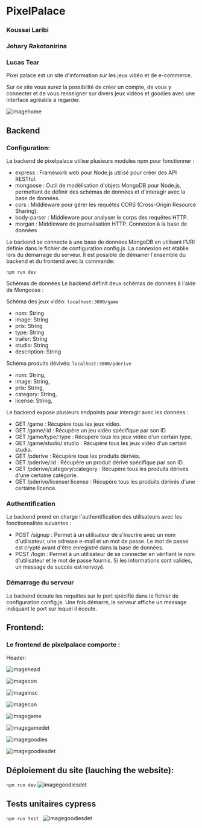 # PixelPalace

### Koussai Laribi
### Johary Rakotonirina
### Lucas Tear

Pixel palace est un site d'information sur les jeux vidéo et de e-commerce.

Sur ce site vous aurez la possibilité de créer un compte, de vous y connecter et de vous renseigner sur divers jeux vidéos et goodies avec une interface agréable à regarder.

![imagehome](/images%20site/Capture%20d'écran%202024-04-15%20231955.png)

## Backend

### Configuration:
Le backend de pixelpalace utilise plusieurs modules npm pour fonctionner :

- express : Framework web pour Node.js utilisé pour créer des API RESTful.
- mongoose : Outil de modélisation d'objets MongoDB pour Node.js, permettant de définir des schémas de données et d'interagir avec la base de données.
- cors : Middleware pour gérer les requêtes CORS (Cross-Origin Resource Sharing).
- body-parser : Middleware pour analyser le corps des requêtes HTTP.
- morgan : Middleware de journalisation HTTP.
Connexion à la base de données

Le backend se connecte à une base de données MongoDB en utilisant l'URI définie dans le fichier de configuration config.js. La connexion est établie lors du démarrage du serveur. Il est possible de démarrer l'ensemble du backend et du frontend avec la commande:

```npm run dev```

Schémas de données
Le backend définit deux schémas de données à l'aide de Mongoose :

Schéma des jeux vidéo:
````localhost:3000/game ````
- nom: String
- image: String
- prix: String
- type: String
- trailer: String
- studio: String
- description: String

Schéma produits dévivés:
```` localhost:3000/pderive ````
- nom: String,
- image: String,
- prix: String,
- category: String,
- license: String,

Le backend expose plusieurs endpoints pour interagir avec les données :

- GET /game : Récupère tous les jeux vidéo.
- GET /game/:id : Récupère un jeu vidéo spécifique par son ID.
- GET /game/type/:type : Récupère tous les jeux vidéo d'un certain type.
- GET /game/studio/:studio : Récupère tous les jeux vidéo d'un certain studio.
- GET /pderive : Récupère tous les produits dérivés.
- GET /pderive/:id : Récupère un produit dérivé spécifique par son ID.
- GET /pderive/category/:category : Récupère tous les produits dérivés d'une certaine catégorie.
- GET /pderive/license/:license : Récupère tous les produits dérivés d'une certaine licence.

### Authentification
Le backend prend en charge l'authentification des utilisateurs avec les fonctionnalités suivantes :

- POST /signup : Permet à un utilisateur de s'inscrire avec un nom d'utilisateur, une adresse e-mail et un mot de passe. Le mot de passe est crypté avant d'être enregistré dans la base de données.
- POST /login : Permet à un utilisateur de se connecter en vérifiant le nom d'utilisateur et le mot de passe fournis. Si les informations sont valides, un message de succès est renvoyé.

### Démarrage du serveur
Le backend écoute les requêtes sur le port spécifié dans le fichier de configuration config.js. Une fois démarré, le serveur affiche un message indiquant le port sur lequel il écoute.

## Frontend:
### Le frontend de pixelpalace comporte :

Header:

![imagehead](/images%20site/header.png)

![imagecon](/images%20site/connexion.png)

![imageinsc](/images%20site/inscription.png)

![imagecon](/images%20site/session.png)

![imagegame](/images%20site/games.png)

![imagegamedet](/images%20site/gamedetail.png)

![imagegoodies](/images%20site/goodies.png)

![imagegoodiesdet](/images%20site/goodiesdetail.png)

## Déploiement du site (lauching the website):

````npm run dev```` 
![imagegoodiesdet](/images%20site/term.png)

## Tests unitaires cypress 

````npm run test ````
![imagegoodiesdet](/images%20site/tests.png)
